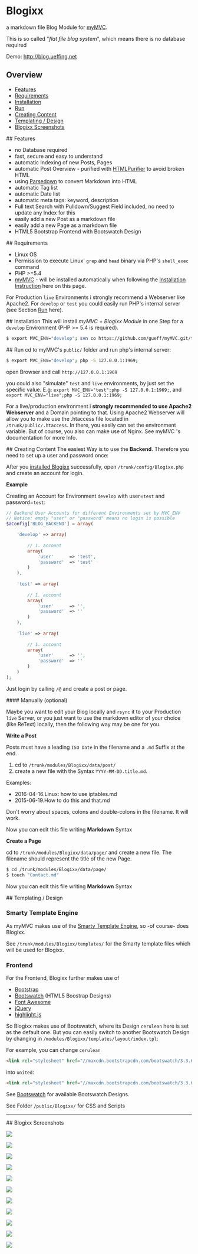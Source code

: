 
# Blogixx 
a markdown file Blog Module for [myMVC](https://www.mymvc.org/).

This is so called "_flat file blog system_", which means there is no database required

Demo: http://blog.ueffing.net

## Overview
- [Features](#Features)
- [Requirements](#Requirements)
- [Installation](#Installation)
- [Run](#Run)
- [Creating Content](#Creating-Content)
- [Templating / Design](#Templating)
- [Blogixx Screenshots](#Blogixx-Screenshot)

##<a name="Features"></a> Features
- no Database required
- fast, secure and easy to understand
- automatic Indexing of new Posts, Pages
- automatic Post Overview - purified with [HTMLPurifier](http://htmlpurifier.org/) to avoid broken HTML
- using [Parsedown](https://github.com/erusev/parsedown) to convert Markdown into HTML
- automatic Tag list
- automatic Date list 
- automatic meta tags: keyword, description
- Full text Search with Pulldown/Suggest Field included, no need to update any Index for this
- easily add a new Post as a markdown file
- easily add a new Page as a markdown file
- HTML5 Bootstrap Frontend with Bootswatch Design

##<a name="Requirements"></a> Requirements
- Linux OS
- Permission to execute Linux' `grep` and `head` binary via PHP's `shell_exec` command
- PHP >=5.4
- [myMVC](https://www.mymvc.org/) - will be installed automatically when following the [Installation Instruction](#Installation) here on this page.

For Production `live` Environments i strongly recommend a Webserver like Apache2. For `develop` or `test` you could easily run PHP's internal server (see Section [Run](#Run) here).

##<a name="Installation"></a> Installation
This will install _myMVC_ + _Blogixx Module_ in one Step for a `develop` Environment (PHP >= 5.4 is required).
~~~bash
$ export MVC_ENV="develop"; svn co https://github.com/gueff/myMVC.git/trunk/ myMVC; cd myMVC/public; php index.php; cd ../modules; svn co https://github.com/gueff/Blogixx.git/trunk/ Blogixx; cd Blogixx; ./install.sh;
~~~

##<a name="Run"></a> Run
cd to myMVC's `public/` folder and run php's internal server: 
~~~bash
$ export MVC_ENV="develop"; php -S 127.0.0.1:1969;
~~~    
open Browser and call `http://127.0.0.1:1969`

you could also "simulate" `test` and `live` environments, by just set the specific value. E.g: `export MVC_ENV="test";php -S 127.0.0.1:1969;`, and `export MVC_ENV="live";php -S 127.0.0.1:1969;`

For a live/production environment i **strongly recommended to use Apache2 Webserver** and a Domain pointing to that. Using Apache2 Webserver will allow you to make use the .htaccess file located in `/trunk/public/.htaccess`. In there, you easily can set the environment variable. But of course, you also can make use of Nginx. See myMVC 's documentation for more Info.

##<a name="Creating-Content"></a> Creating Content
The easiest Way is to use the **Backend**. Therefore you need to set up a user and password once: 

After you [installed Blogixx](#Installation) successfully, open `/trunk/config/Blogixx.php` and create an account for login. 

**Example** 

Creating an Account for Environment `develop` with user=`test` and password=`test`:
~~~php
// Backend User Accounts for different Environments set by MVC_ENV
// Notice: empty "user" or "password" means no login is possible
$aConfig['BLOG_BACKEND'] = array(

	'develop' => array(
		
		// 1. account
		array(
			'user' 		=> 'test', 
			'password' 	=> 'test'
		)
	),
	
	'test' => array(
		
		// 1. account
		array(
			'user' 		=> '', 
			'password' 	=> ''
		)
	),
	
	'live' => array(
		
		// 1. account
		array(
			'user' 		=> '', 
			'password' 	=> ''
		)	
	)
);
~~~

Just login by calling `/@` and create a post or page.


####<a name="Creating-Content-manually"></a> Manually (optional)

Maybe you want to edit your Blog locally and `rsync` it to your Production `live` Server, or you just want to use the markdown editor of your choice (like ReText) locally, then the following way may be one for you. 

**<a name="WriteAPost"></a> Write a Post**

Posts must have a leading `ISO Date` in the filename and a `.md` Suffix at the end.

1. cd to `/trunk/modules/Blogixx/data/post/` 
2. create a new file with the Syntax `YYYY-MM-DD.title.md`. 

Examples:
- 2016-04-16.Linux: how to use iptables.md
- 2015-06-19.How to do this and that.md

   
Don't worry about spaces, colons and double-colons in the filename. It will work. 

Now you can edit this file writing **Markdown** Syntax

**<a name="CreateAPage"></a> Create a Page**

cd to `/trunk/modules/Blogixx/data/page/` and create a new file. The filename should represent the title of the new Page.
~~~bash
$ cd /trunk/modules/Blogixx/data/page/
$ touch "Contact.md"
~~~
Now you can edit this file writing **Markdown** Syntax

##<a name="Templating"></a> Templating / Design

### Smarty Template Engine
As myMVC makes use of the [Smarty Template Engine](http://www.smarty.net/), so -of course- does Blogixx.

See `/trunk/modules/Blogixx/templates/` for the Smarty template files which will be used for Blogixx.

### Frontend
For the Frontend, Blogixx further makes use of 

- [Bootstrap](http://getbootstrap.com/)
- [Bootswatch](http://bootswatch.com/) (HTML5 Boostrap Designs)
- [Font Awesome](http://fortawesome.github.io/Font-Awesome/)
- [jQuery](https://jquery.com/)
- [highlight.js](https://highlightjs.org/)

So Blogixx makes use of Bootswatch, where its Design `cerulean` here is set as the default one. 
But you can easily switch to another Bootswatch Design by changing in `/modules/Blogixx/templates/layout/index.tpl`:

For example, you can change `cerulean`
~~~html
<link rel="stylesheet" href="//maxcdn.bootstrapcdn.com/bootswatch/3.3.6/cerulean/bootstrap.min.css">
~~~
into `united`:
~~~html
<link rel="stylesheet" href="//maxcdn.bootstrapcdn.com/bootswatch/3.3.6/united/bootstrap.min.css">
~~~
   
See  [Bootswatch](http://bootswatch.com/) for available Bootswatch Designs.

See Folder `/public/Blogixx/` for CSS and Scripts

___

##<a name="Blogixx-Screenshot"></a> Blogixx Screenshots

![](http://kanbanix.ueffing.net/Blogixx/screenshot9.png)

![](http://kanbanix.ueffing.net/Blogixx/screenshot10.png)

![](http://kanbanix.ueffing.net/Blogixx/screenshot11.png)

![](http://kanbanix.ueffing.net/Blogixx/screenshot7.png)

![](http://kanbanix.ueffing.net/Blogixx/screenshot1.png)

![](http://kanbanix.ueffing.net/Blogixx/screenshot2.png)

![](http://kanbanix.ueffing.net/Blogixx/screenshot3.png)

![](http://kanbanix.ueffing.net/Blogixx/screenshot4.png)

![](http://kanbanix.ueffing.net/Blogixx/screenshot5.png)

![](http://kanbanix.ueffing.net/Blogixx/screenshot6.png)

![](http://kanbanix.ueffing.net/Blogixx/screenshot12.png)